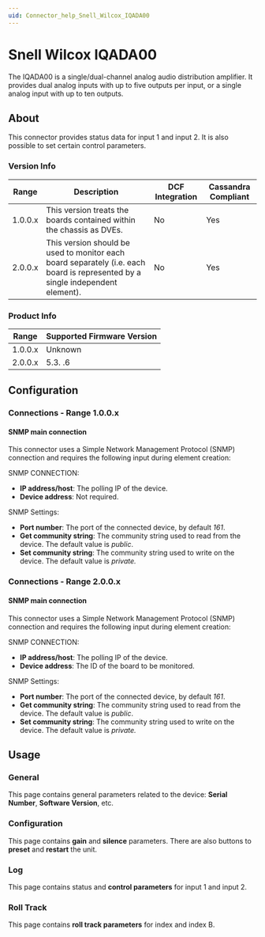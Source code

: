 ```yaml
---
uid: Connector_help_Snell_Wilcox_IQADA00
---
```


# Snell Wilcox IQADA00

The IQADA00 is a single/dual-channel analog audio distribution amplifier. It provides dual analog inputs with up to five outputs per input, or a single analog input with up to ten outputs.

## About

This connector provides status data for input 1 and input 2. It is also possible to set certain control parameters.

### Version Info

| Range   | Description                                                                                                                    | DCF Integration | Cassandra Compliant |
|---------|--------------------------------------------------------------------------------------------------------------------------------|-----------------|---------------------|
| 1.0.0.x | This version treats the boards contained within the chassis as DVEs.                                                           | No              | Yes                 |
| 2.0.0.x | This version should be used to monitor each board separately (i.e. each board is represented by a single independent element). | No              | Yes                 |

### Product Info

| Range | Supported Firmware Version |
|------------------|-----------------------------|
| 1.0.0.x          | Unknown                     |
| 2.0.0.x          | 5.3. .6                     |

## Configuration

### Connections - Range 1.0.0.x

#### SNMP main connection

This connector uses a Simple Network Management Protocol (SNMP) connection and requires the following input during element creation:

SNMP CONNECTION:

- **IP address/host**: The polling IP of the device.
- **Device address**: Not required.

SNMP Settings:

- **Port number**: The port of the connected device, by default *161*.
- **Get community string**: The community string used to read from the device. The default value is *public*.
- **Set community string**: The community string used to write on the device. The default value is *private.*

### Connections - Range 2.0.0.x

#### SNMP main connection

This connector uses a Simple Network Management Protocol (SNMP) connection and requires the following input during element creation:

SNMP CONNECTION:

- **IP address/host**: The polling IP of the device.
- **Device address**: The ID of the board to be monitored.

SNMP Settings:

- **Port number**: The port of the connected device, by default *161*.
- **Get community string**: The community string used to read from the device. The default value is *public*.
- **Set community string**: The community string used to write on the device. The default value is *private.*

## Usage

### General

This page contains general parameters related to the device: **Serial Number**, **Software Version**, etc.

### Configuration

This page contains **gain** and **silence** parameters. There are also buttons to **preset** and **restart** the unit.

### Log

This page contains status and **control parameters** for input 1 and input 2.

### Roll Track

This page contains **roll track parameters** for index and index B.
